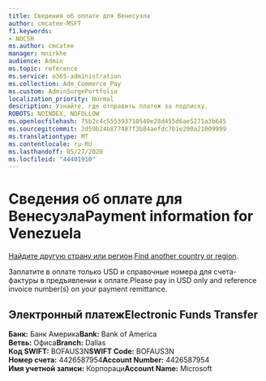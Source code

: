 ```yaml
---
title: Сведения об оплате для Венесуэла
author: cmcatee-MSFT
f1.keywords:
- NOCSH
ms.author: cmcatee
manager: mnirkhe
audience: Admin
ms.topic: reference
ms.service: o365-administration
ms.collection: Adm_Commerce_Pay
ms.custom: AdminSurgePortfolio
localization_priority: Normal
description: Узнайте, где отправить платеж за подписку.
ROBOTS: NOINDEX, NOFOLLOW
ms.openlocfilehash: 75b2c4c555393710540e28d455d6ae5271a3b645
ms.sourcegitcommit: 2d59b24b877487f3b84aefdc7b1e200a21009999
ms.translationtype: MT
ms.contentlocale: ru-RU
ms.lasthandoff: 05/27/2020
ms.locfileid: "44401910"
---
```

# <a name="payment-information-for-venezuela"></a><span data-ttu-id="f0b58-103">Сведения об оплате для Венесуэла</span><span class="sxs-lookup"><span data-stu-id="f0b58-103">Payment information for Venezuela</span></span>

<span data-ttu-id="f0b58-104">[Найдите другую страну или регион](../billing-and-payments/pay-for-your-subscription.md).</span><span class="sxs-lookup"><span data-stu-id="f0b58-104">[Find another country or region](../billing-and-payments/pay-for-your-subscription.md).</span></span>

<span data-ttu-id="f0b58-105">Заплатите в оплате только USD и справочные номера для счета-фактуры в предъявлении к оплате.</span><span class="sxs-lookup"><span data-stu-id="f0b58-105">Please pay in USD only and reference invoice number(s) on your payment remittance.</span></span>

## <a name="electronic-funds-transfer"></a><span data-ttu-id="f0b58-106">Электронный платеж</span><span class="sxs-lookup"><span data-stu-id="f0b58-106">Electronic Funds Transfer</span></span>

<span data-ttu-id="f0b58-107">**Банк:** Банк Америка</span><span class="sxs-lookup"><span data-stu-id="f0b58-107">**Bank:** Bank of America</span></span>  
<span data-ttu-id="f0b58-108">**Ветвь:** Офиса</span><span class="sxs-lookup"><span data-stu-id="f0b58-108">**Branch:** Dallas</span></span>  
<span data-ttu-id="f0b58-109">**Код SWIFT:** BOFAUS3N</span><span class="sxs-lookup"><span data-stu-id="f0b58-109">**SWIFT Code:** BOFAUS3N</span></span>  
<span data-ttu-id="f0b58-110">**Номер счета:** 4426587954</span><span class="sxs-lookup"><span data-stu-id="f0b58-110">**Account Number:** 4426587954</span></span>  
<span data-ttu-id="f0b58-111">**Имя учетной записи:** Корпораци</span><span class="sxs-lookup"><span data-stu-id="f0b58-111">**Account Name:** Microsoft</span></span>  